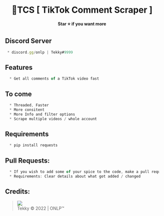 # 


<h1 align="center">💎TCS [ TikTok Comment Scraper ]</h1>

<p align='center'>
  <b>Star ⭐ if you want more</b><br>
</p>

## Discord Server
```js
 * discord.gg/onlp | Tekky#9999
```

## Features
```js
  * Get all comments of a TikTok video fast
```

## To come
```js
  * Threaded, Faster
  * More consitent 
  * More Info and filter options
  * Scrape multiple videos / whole account
```

## Requirements
```js
  * pip install requests
```

##  Pull Requests:
```js
  * If you wish to add some of your spice to the code, make a pull request 
  * Requirements: Clear details about what got added / changed
```


##  Credits:
 > [![](https://cdn.discordapp.com/avatars/719864492514738226/a_5de73a96793f9b0b3cbbafc2efc25ec7.gif?size=100)](https://github.com/xtekky) <br>Tekky © 2022 | ONLP™
